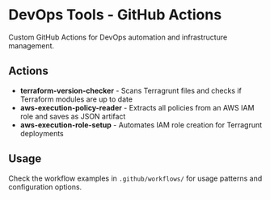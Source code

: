 # DevOps Tools - GitHub Actions

Custom GitHub Actions for DevOps automation and infrastructure management.

## Actions

- **terraform-version-checker** - Scans Terragrunt files and checks if Terraform modules are up to date
- **aws-execution-policy-reader** - Extracts all policies from an AWS IAM role and saves as JSON artifact  
- **aws-execution-role-setup** - Automates IAM role creation for Terragrunt deployments

## Usage

Check the workflow examples in `.github/workflows/` for usage patterns and configuration options.